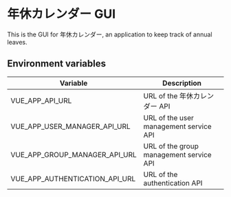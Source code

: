 # 年休カレンダー GUI

This is the GUI for 年休カレンダー, an application to keep track of annual leaves.

## Environment variables

| Variable  | Description |
| ---  | --- |
| VUE_APP_API_URL  | URL of the 年休カレンダー API |
| VUE_APP_USER_MANAGER_API_URL | URL of the user management service API |
| VUE_APP_GROUP_MANAGER_API_URL | URL of the group management service API |
| VUE_APP_AUTHENTICATION_API_URL | URL of the authentication API |